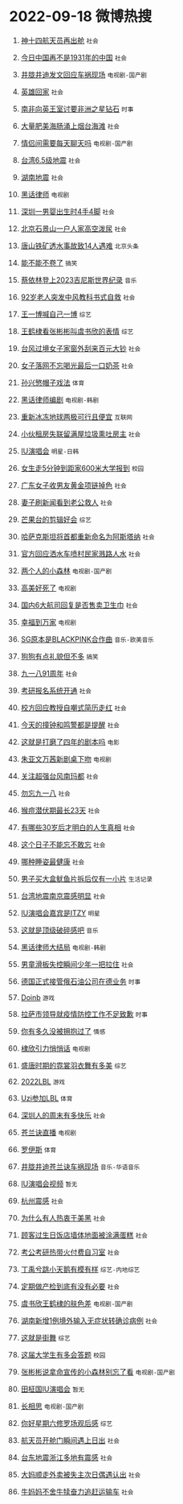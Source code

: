 # 2022-09-18 微博热搜 
1. [神十四航天员再出舱](https://m.weibo.cn/search?containerid=100103type%3D1%26t%3D10%26q%3D%23%E7%A5%9E%E5%8D%81%E5%9B%9B%E8%88%AA%E5%A4%A9%E5%91%98%E5%86%8D%E5%87%BA%E8%88%B1%23&stream_entry_id=51&isnewpage=1&extparam=seat%3D1%26dgr%3D0%26cate%3D10103%26pos%3D0%26c_type%3D51%26filter_type%3Drealtimehot%26display_time%3D1663460087%26pre_seqid%3D1663460087326013316255&luicode=10000011&lfid=106003type%3D25%26t%3D3%26disable_hot%3D1%26filter_type%3Drealtimehot) `社会` 

2. [今日中国再不是1931年的中国](https://m.weibo.cn/search?containerid=100103type%3D1%26t%3D10%26q%3D%23%E4%BB%8A%E6%97%A5%E4%B8%AD%E5%9B%BD%E5%86%8D%E4%B8%8D%E6%98%AF1931%E5%B9%B4%E7%9A%84%E4%B8%AD%E5%9B%BD%23&stream_entry_id=31&isnewpage=1&extparam=seat%3D1%26dgr%3D0%26filter_type%3Drealtimehot%26pos%3D0%26flag%3D16%26lcate%3D5001%26realpos%3D1%26cate%3D0%26q%3D%2523%25E4%25BB%258A%25E6%2597%25A5%25E4%25B8%25AD%25E5%259B%25BD%25E5%2586%258D%25E4%25B8%258D%25E6%2598%25AF1931%25E5%25B9%25B4%25E7%259A%2584%25E4%25B8%25AD%25E5%259B%25BD%2523%26band_rank%3D1%26c_type%3D31%26display_time%3D1663460087%26pre_seqid%3D1663460087326013316255&luicode=10000011&lfid=106003type%3D25%26t%3D3%26disable_hot%3D1%26filter_type%3Drealtimehot) `社会` 

3. [井胧井迪发文回应车祸现场](https://m.weibo.cn/search?containerid=100103type%3D1%26t%3D10%26q%3D%23%E4%BA%95%E8%83%A7%E4%BA%95%E8%BF%AA%E5%8F%91%E6%96%87%E5%9B%9E%E5%BA%94%E8%BD%A6%E7%A5%B8%E7%8E%B0%E5%9C%BA%23&stream_entry_id=31&isnewpage=1&extparam=seat%3D1%26dgr%3D0%26filter_type%3Drealtimehot%26pos%3D1%26flag%3D0%26lcate%3D5001%26realpos%3D2%26cate%3D0%26q%3D%2523%25E4%25BA%2595%25E8%2583%25A7%25E4%25BA%2595%25E8%25BF%25AA%25E5%258F%2591%25E6%2596%2587%25E5%259B%259E%25E5%25BA%2594%25E8%25BD%25A6%25E7%25A5%25B8%25E7%258E%25B0%25E5%259C%25BA%2523%26band_rank%3D2%26c_type%3D31%26display_time%3D1663460087%26pre_seqid%3D1663460087326013316255&luicode=10000011&lfid=106003type%3D25%26t%3D3%26disable_hot%3D1%26filter_type%3Drealtimehot) `电视剧-国产剧` 

4. [英雄回家](https://m.weibo.cn/search?containerid=100103type%3D1%26t%3D10%26q%3D%23%E8%8B%B1%E9%9B%84%E5%9B%9E%E5%AE%B6%23&stream_entry_id=31&isnewpage=1&extparam=seat%3D1%26dgr%3D0%26filter_type%3Drealtimehot%26pos%3D2%26flag%3D16%26lcate%3D5001%26realpos%3D3%26cate%3D0%26q%3D%2523%25E8%258B%25B1%25E9%259B%2584%25E5%259B%259E%25E5%25AE%25B6%2523%26band_rank%3D3%26c_type%3D31%26display_time%3D1663460087%26pre_seqid%3D1663460087326013316255&luicode=10000011&lfid=106003type%3D25%26t%3D3%26disable_hot%3D1%26filter_type%3Drealtimehot) `社会` 

5. [南非向英王室讨要非洲之星钻石](https://m.weibo.cn/search?containerid=100103type%3D1%26t%3D10%26q%3D%23%E5%8D%97%E9%9D%9E%E5%90%91%E8%8B%B1%E7%8E%8B%E5%AE%A4%E8%AE%A8%E8%A6%81%E9%9D%9E%E6%B4%B2%E4%B9%8B%E6%98%9F%E9%92%BB%E7%9F%B3%23&stream_entry_id=31&isnewpage=1&extparam=seat%3D1%26dgr%3D0%26filter_type%3Drealtimehot%26pos%3D3%26flag%3D0%26lcate%3D5001%26realpos%3D4%26cate%3D0%26q%3D%2523%25E5%258D%2597%25E9%259D%259E%25E5%2590%2591%25E8%258B%25B1%25E7%258E%258B%25E5%25AE%25A4%25E8%25AE%25A8%25E8%25A6%2581%25E9%259D%259E%25E6%25B4%25B2%25E4%25B9%258B%25E6%2598%259F%25E9%2592%25BB%25E7%259F%25B3%2523%26band_rank%3D4%26c_type%3D31%26display_time%3D1663460087%26pre_seqid%3D1663460087326013316255&luicode=10000011&lfid=106003type%3D25%26t%3D3%26disable_hot%3D1%26filter_type%3Drealtimehot) `时事` 

6. [大量肥美海肠涌上烟台海滩](https://m.weibo.cn/search?containerid=100103type%3D1%26t%3D10%26q%3D%23%E5%A4%A7%E9%87%8F%E8%82%A5%E7%BE%8E%E6%B5%B7%E8%82%A0%E6%B6%8C%E4%B8%8A%E7%83%9F%E5%8F%B0%E6%B5%B7%E6%BB%A9%23&stream_entry_id=31&isnewpage=1&extparam=seat%3D1%26dgr%3D0%26filter_type%3Drealtimehot%26pos%3D4%26flag%3D0%26lcate%3D5001%26realpos%3D5%26cate%3D0%26q%3D%2523%25E5%25A4%25A7%25E9%2587%258F%25E8%2582%25A5%25E7%25BE%258E%25E6%25B5%25B7%25E8%2582%25A0%25E6%25B6%258C%25E4%25B8%258A%25E7%2583%259F%25E5%258F%25B0%25E6%25B5%25B7%25E6%25BB%25A9%2523%26band_rank%3D5%26c_type%3D31%26display_time%3D1663460087%26pre_seqid%3D1663460087326013316255&luicode=10000011&lfid=106003type%3D25%26t%3D3%26disable_hot%3D1%26filter_type%3Drealtimehot) `社会` 

7. [情侣间需要每天聊天吗](https://m.weibo.cn/search?containerid=100103type%3D1%26t%3D10%26q%3D%23%E6%83%85%E4%BE%A3%E9%97%B4%E9%9C%80%E8%A6%81%E6%AF%8F%E5%A4%A9%E8%81%8A%E5%A4%A9%E5%90%97%23&stream_entry_id=31&isnewpage=1&extparam=seat%3D1%26dgr%3D0%26filter_type%3Drealtimehot%26pos%3D5%26flag%3D0%26lcate%3D5001%26realpos%3D6%26cate%3D0%26q%3D%2523%25E6%2583%2585%25E4%25BE%25A3%25E9%2597%25B4%25E9%259C%2580%25E8%25A6%2581%25E6%25AF%258F%25E5%25A4%25A9%25E8%2581%258A%25E5%25A4%25A9%25E5%2590%2597%2523%26band_rank%3D6%26c_type%3D31%26display_time%3D1663460087%26pre_seqid%3D1663460087326013316255&luicode=10000011&lfid=106003type%3D25%26t%3D3%26disable_hot%3D1%26filter_type%3Drealtimehot) `电视剧-国产剧` 

8. [台湾6.5级地震](https://m.weibo.cn/search?containerid=100103type%3D1%26t%3D10%26q%3D%23%E5%8F%B0%E6%B9%BE6.5%E7%BA%A7%E5%9C%B0%E9%9C%87%23&stream_entry_id=31&isnewpage=1&extparam=seat%3D1%26dgr%3D0%26filter_type%3Drealtimehot%26pos%3D6%26flag%3D16%26lcate%3D5001%26realpos%3D7%26cate%3D0%26q%3D%2523%25E5%258F%25B0%25E6%25B9%25BE6.5%25E7%25BA%25A7%25E5%259C%25B0%25E9%259C%2587%2523%26band_rank%3D7%26c_type%3D31%26display_time%3D1663460087%26pre_seqid%3D1663460087326013316255&luicode=10000011&lfid=106003type%3D25%26t%3D3%26disable_hot%3D1%26filter_type%3Drealtimehot) `社会` 

9. [湖南地震](https://m.weibo.cn/search?containerid=100103type%3D1%26t%3D10%26q%3D%23%E6%B9%96%E5%8D%97%E5%9C%B0%E9%9C%87%23&stream_entry_id=31&isnewpage=1&extparam=seat%3D1%26dgr%3D0%26filter_type%3Drealtimehot%26pos%3D7%26flag%3D1%26lcate%3D5001%26realpos%3D8%26cate%3D0%26q%3D%2523%25E6%25B9%2596%25E5%258D%2597%25E5%259C%25B0%25E9%259C%2587%2523%26band_rank%3D8%26c_type%3D31%26display_time%3D1663460087%26pre_seqid%3D1663460087326013316255&luicode=10000011&lfid=106003type%3D25%26t%3D3%26disable_hot%3D1%26filter_type%3Drealtimehot) `社会` 

10. [黑话律师](https://m.weibo.cn/search?containerid=100103type%3D1%26t%3D10%26q%3D%23%E9%BB%91%E8%AF%9D%E5%BE%8B%E5%B8%88%23&stream_entry_id=31&isnewpage=1&extparam=seat%3D1%26dgr%3D0%26filter_type%3Drealtimehot%26pos%3D8%26flag%3D0%26lcate%3D5001%26realpos%3D9%26cate%3D0%26q%3D%2523%25E9%25BB%2591%25E8%25AF%259D%25E5%25BE%258B%25E5%25B8%2588%2523%26band_rank%3D9%26c_type%3D31%26display_time%3D1663460087%26pre_seqid%3D1663460087326013316255&luicode=10000011&lfid=106003type%3D25%26t%3D3%26disable_hot%3D1%26filter_type%3Drealtimehot) `电视剧` 

11. [深圳一男婴出生时4手4脚](https://m.weibo.cn/search?containerid=100103type%3D1%26t%3D10%26q%3D%23%E6%B7%B1%E5%9C%B3%E4%B8%80%E7%94%B7%E5%A9%B4%E5%87%BA%E7%94%9F%E6%97%B64%E6%89%8B4%E8%84%9A%23&stream_entry_id=31&isnewpage=1&extparam=seat%3D1%26dgr%3D0%26filter_type%3Drealtimehot%26pos%3D9%26flag%3D2%26lcate%3D5001%26realpos%3D10%26cate%3D0%26q%3D%2523%25E6%25B7%25B1%25E5%259C%25B3%25E4%25B8%2580%25E7%2594%25B7%25E5%25A9%25B4%25E5%2587%25BA%25E7%2594%259F%25E6%2597%25B64%25E6%2589%258B4%25E8%2584%259A%2523%26band_rank%3D10%26c_type%3D31%26display_time%3D1663460087%26pre_seqid%3D1663460087326013316255&luicode=10000011&lfid=106003type%3D25%26t%3D3%26disable_hot%3D1%26filter_type%3Drealtimehot) `社会` 

12. [北京石景山一户人家高空泼尿](https://m.weibo.cn/search?containerid=100103type%3D1%26t%3D10%26q%3D%23%E5%8C%97%E4%BA%AC%E7%9F%B3%E6%99%AF%E5%B1%B1%E4%B8%80%E6%88%B7%E4%BA%BA%E5%AE%B6%E9%AB%98%E7%A9%BA%E6%B3%BC%E5%B0%BF%23&stream_entry_id=31&isnewpage=1&extparam=seat%3D1%26dgr%3D0%26filter_type%3Drealtimehot%26pos%3D10%26flag%3D1%26lcate%3D5001%26realpos%3D11%26cate%3D0%26q%3D%2523%25E5%258C%2597%25E4%25BA%25AC%25E7%259F%25B3%25E6%2599%25AF%25E5%25B1%25B1%25E4%25B8%2580%25E6%2588%25B7%25E4%25BA%25BA%25E5%25AE%25B6%25E9%25AB%2598%25E7%25A9%25BA%25E6%25B3%25BC%25E5%25B0%25BF%2523%26band_rank%3D11%26c_type%3D31%26display_time%3D1663460087%26pre_seqid%3D1663460087326013316255&luicode=10000011&lfid=106003type%3D25%26t%3D3%26disable_hot%3D1%26filter_type%3Drealtimehot) `社会` 

13. [唐山铁矿透水事故致14人遇难](https://m.weibo.cn/search?containerid=100103type%3D1%26t%3D10%26q%3D%E5%94%90%E5%B1%B1%E9%93%81%E7%9F%BF%E9%80%8F%E6%B0%B4%E4%BA%8B%E6%95%85%E8%87%B414%E4%BA%BA%E9%81%87%E9%9A%BE&stream_entry_id=31&isnewpage=1&extparam=seat%3D1%26dgr%3D0%26filter_type%3Drealtimehot%26pos%3D11%26flag%3D0%26lcate%3D5001%26realpos%3D12%26cate%3D0%26q%3D%25E5%2594%2590%25E5%25B1%25B1%25E9%2593%2581%25E7%259F%25BF%25E9%2580%258F%25E6%25B0%25B4%25E4%25BA%258B%25E6%2595%2585%25E8%2587%25B414%25E4%25BA%25BA%25E9%2581%2587%25E9%259A%25BE%26band_rank%3D12%26c_type%3D31%26display_time%3D1663460087%26pre_seqid%3D1663460087326013316255&luicode=10000011&lfid=106003type%3D25%26t%3D3%26disable_hot%3D1%26filter_type%3Drealtimehot) `北京头条` 

14. [能不能不卷了](https://m.weibo.cn/search?containerid=100103type%3D1%26t%3D10%26q%3D%23%E8%83%BD%E4%B8%8D%E8%83%BD%E4%B8%8D%E5%8D%B7%E4%BA%86%23&stream_entry_id=31&isnewpage=1&extparam=seat%3D1%26dgr%3D0%26filter_type%3Drealtimehot%26pos%3D12%26flag%3D1%26lcate%3D5001%26realpos%3D13%26cate%3D0%26q%3D%2523%25E8%2583%25BD%25E4%25B8%258D%25E8%2583%25BD%25E4%25B8%258D%25E5%258D%25B7%25E4%25BA%2586%2523%26band_rank%3D13%26c_type%3D31%26display_time%3D1663460087%26pre_seqid%3D1663460087326013316255&luicode=10000011&lfid=106003type%3D25%26t%3D3%26disable_hot%3D1%26filter_type%3Drealtimehot) `搞笑` 

15. [蔡依林登上2023吉尼斯世界纪录](https://m.weibo.cn/search?containerid=100103type%3D1%26t%3D10%26q%3D%23%E8%94%A1%E4%BE%9D%E6%9E%97%E7%99%BB%E4%B8%8A2023%E5%90%89%E5%B0%BC%E6%96%AF%E4%B8%96%E7%95%8C%E7%BA%AA%E5%BD%95%23&stream_entry_id=31&isnewpage=1&extparam=seat%3D1%26dgr%3D0%26filter_type%3Drealtimehot%26pos%3D13%26flag%3D0%26lcate%3D5001%26realpos%3D14%26cate%3D0%26q%3D%2523%25E8%2594%25A1%25E4%25BE%259D%25E6%259E%2597%25E7%2599%25BB%25E4%25B8%258A2023%25E5%2590%2589%25E5%25B0%25BC%25E6%2596%25AF%25E4%25B8%2596%25E7%2595%258C%25E7%25BA%25AA%25E5%25BD%2595%2523%26band_rank%3D14%26c_type%3D31%26display_time%3D1663460087%26pre_seqid%3D1663460087326013316255&luicode=10000011&lfid=106003type%3D25%26t%3D3%26disable_hot%3D1%26filter_type%3Drealtimehot) `音乐` 

16. [92岁老人突发中风教科书式自救](https://m.weibo.cn/search?containerid=100103type%3D1%26t%3D10%26q%3D%2392%E5%B2%81%E8%80%81%E4%BA%BA%E7%AA%81%E5%8F%91%E4%B8%AD%E9%A3%8E%E6%95%99%E7%A7%91%E4%B9%A6%E5%BC%8F%E8%87%AA%E6%95%91%23&stream_entry_id=31&isnewpage=1&extparam=seat%3D1%26dgr%3D0%26filter_type%3Drealtimehot%26pos%3D14%26flag%3D0%26lcate%3D5001%26realpos%3D15%26cate%3D0%26q%3D%252392%25E5%25B2%2581%25E8%2580%2581%25E4%25BA%25BA%25E7%25AA%2581%25E5%258F%2591%25E4%25B8%25AD%25E9%25A3%258E%25E6%2595%2599%25E7%25A7%2591%25E4%25B9%25A6%25E5%25BC%258F%25E8%2587%25AA%25E6%2595%2591%2523%26band_rank%3D15%26c_type%3D31%26display_time%3D1663460087%26pre_seqid%3D1663460087326013316255&luicode=10000011&lfid=106003type%3D25%26t%3D3%26disable_hot%3D1%26filter_type%3Drealtimehot) `社会` 

17. [王一博喊自己一博](https://m.weibo.cn/search?containerid=100103type%3D1%26t%3D10%26q%3D%23%E7%8E%8B%E4%B8%80%E5%8D%9A%E5%96%8A%E8%87%AA%E5%B7%B1%E4%B8%80%E5%8D%9A%23&stream_entry_id=31&isnewpage=1&extparam=seat%3D1%26dgr%3D0%26filter_type%3Drealtimehot%26pos%3D15%26flag%3D0%26lcate%3D5001%26realpos%3D16%26cate%3D0%26q%3D%2523%25E7%258E%258B%25E4%25B8%2580%25E5%258D%259A%25E5%2596%258A%25E8%2587%25AA%25E5%25B7%25B1%25E4%25B8%2580%25E5%258D%259A%2523%26band_rank%3D16%26c_type%3D31%26display_time%3D1663460087%26pre_seqid%3D1663460087326013316255&luicode=10000011&lfid=106003type%3D25%26t%3D3%26disable_hot%3D1%26filter_type%3Drealtimehot) `综艺` 

18. [王鹤棣看张彬彬叫虞书欣的表情](https://m.weibo.cn/search?containerid=100103type%3D1%26t%3D10%26q%3D%23%E7%8E%8B%E9%B9%A4%E6%A3%A3%E7%9C%8B%E5%BC%A0%E5%BD%AC%E5%BD%AC%E5%8F%AB%E8%99%9E%E4%B9%A6%E6%AC%A3%E7%9A%84%E8%A1%A8%E6%83%85%23&stream_entry_id=31&isnewpage=1&extparam=seat%3D1%26dgr%3D0%26filter_type%3Drealtimehot%26pos%3D16%26flag%3D0%26lcate%3D5001%26realpos%3D17%26cate%3D0%26q%3D%2523%25E7%258E%258B%25E9%25B9%25A4%25E6%25A3%25A3%25E7%259C%258B%25E5%25BC%25A0%25E5%25BD%25AC%25E5%25BD%25AC%25E5%258F%25AB%25E8%2599%259E%25E4%25B9%25A6%25E6%25AC%25A3%25E7%259A%2584%25E8%25A1%25A8%25E6%2583%2585%2523%26band_rank%3D17%26c_type%3D31%26display_time%3D1663460087%26pre_seqid%3D1663460087326013316255&luicode=10000011&lfid=106003type%3D25%26t%3D3%26disable_hot%3D1%26filter_type%3Drealtimehot) `综艺` 

19. [台风过境女子家窗外刮来百元大钞](https://m.weibo.cn/search?containerid=100103type%3D1%26t%3D10%26q%3D%23%E5%8F%B0%E9%A3%8E%E8%BF%87%E5%A2%83%E5%A5%B3%E5%AD%90%E5%AE%B6%E7%AA%97%E5%A4%96%E5%88%AE%E6%9D%A5%E7%99%BE%E5%85%83%E5%A4%A7%E9%92%9E%23&stream_entry_id=31&isnewpage=1&extparam=seat%3D1%26dgr%3D0%26filter_type%3Drealtimehot%26pos%3D17%26flag%3D0%26lcate%3D5001%26realpos%3D18%26cate%3D0%26q%3D%2523%25E5%258F%25B0%25E9%25A3%258E%25E8%25BF%2587%25E5%25A2%2583%25E5%25A5%25B3%25E5%25AD%2590%25E5%25AE%25B6%25E7%25AA%2597%25E5%25A4%2596%25E5%2588%25AE%25E6%259D%25A5%25E7%2599%25BE%25E5%2585%2583%25E5%25A4%25A7%25E9%2592%259E%2523%26band_rank%3D18%26c_type%3D31%26display_time%3D1663460087%26pre_seqid%3D1663460087326013316255&luicode=10000011&lfid=106003type%3D25%26t%3D3%26disable_hot%3D1%26filter_type%3Drealtimehot) `社会` 

20. [女子落网不忘喝光最后一口奶茶](https://m.weibo.cn/search?containerid=100103type%3D1%26t%3D10%26q%3D%23%E5%A5%B3%E5%AD%90%E8%90%BD%E7%BD%91%E4%B8%8D%E5%BF%98%E5%96%9D%E5%85%89%E6%9C%80%E5%90%8E%E4%B8%80%E5%8F%A3%E5%A5%B6%E8%8C%B6%23&stream_entry_id=31&isnewpage=1&extparam=seat%3D1%26dgr%3D0%26filter_type%3Drealtimehot%26pos%3D18%26flag%3D0%26lcate%3D5001%26realpos%3D19%26cate%3D0%26q%3D%2523%25E5%25A5%25B3%25E5%25AD%2590%25E8%2590%25BD%25E7%25BD%2591%25E4%25B8%258D%25E5%25BF%2598%25E5%2596%259D%25E5%2585%2589%25E6%259C%2580%25E5%2590%258E%25E4%25B8%2580%25E5%258F%25A3%25E5%25A5%25B6%25E8%258C%25B6%2523%26band_rank%3D19%26c_type%3D31%26display_time%3D1663460087%26pre_seqid%3D1663460087326013316255&luicode=10000011&lfid=106003type%3D25%26t%3D3%26disable_hot%3D1%26filter_type%3Drealtimehot) `社会` 

21. [孙兴慜帽子戏法](https://m.weibo.cn/search?containerid=100103type%3D1%26t%3D10%26q%3D%23%E5%AD%99%E5%85%B4%E6%85%9C%E5%B8%BD%E5%AD%90%E6%88%8F%E6%B3%95%23&stream_entry_id=31&isnewpage=1&extparam=seat%3D1%26dgr%3D0%26filter_type%3Drealtimehot%26pos%3D19%26flag%3D1%26lcate%3D5001%26realpos%3D20%26cate%3D0%26q%3D%2523%25E5%25AD%2599%25E5%2585%25B4%25E6%2585%259C%25E5%25B8%25BD%25E5%25AD%2590%25E6%2588%258F%25E6%25B3%2595%2523%26band_rank%3D20%26c_type%3D31%26display_time%3D1663460087%26pre_seqid%3D1663460087326013316255&luicode=10000011&lfid=106003type%3D25%26t%3D3%26disable_hot%3D1%26filter_type%3Drealtimehot) `体育` 

22. [黑话律师编剧](https://m.weibo.cn/search?containerid=100103type%3D1%26t%3D10%26q%3D%23%E9%BB%91%E8%AF%9D%E5%BE%8B%E5%B8%88%E7%BC%96%E5%89%A7%23&stream_entry_id=31&isnewpage=1&extparam=seat%3D1%26dgr%3D0%26filter_type%3Drealtimehot%26pos%3D20%26flag%3D1%26lcate%3D5001%26realpos%3D21%26cate%3D0%26q%3D%2523%25E9%25BB%2591%25E8%25AF%259D%25E5%25BE%258B%25E5%25B8%2588%25E7%25BC%2596%25E5%2589%25A7%2523%26band_rank%3D21%26c_type%3D31%26display_time%3D1663460087%26pre_seqid%3D1663460087326013316255&luicode=10000011&lfid=106003type%3D25%26t%3D3%26disable_hot%3D1%26filter_type%3Drealtimehot) `电视剧-韩剧` 

23. [重新冰冻地球两极可行且便宜](https://m.weibo.cn/search?containerid=100103type%3D1%26t%3D10%26q%3D%23%E9%87%8D%E6%96%B0%E5%86%B0%E5%86%BB%E5%9C%B0%E7%90%83%E4%B8%A4%E6%9E%81%E5%8F%AF%E8%A1%8C%E4%B8%94%E4%BE%BF%E5%AE%9C%23&stream_entry_id=31&isnewpage=1&extparam=seat%3D1%26dgr%3D0%26filter_type%3Drealtimehot%26pos%3D21%26flag%3D0%26lcate%3D5001%26realpos%3D22%26cate%3D0%26q%3D%2523%25E9%2587%258D%25E6%2596%25B0%25E5%2586%25B0%25E5%2586%25BB%25E5%259C%25B0%25E7%2590%2583%25E4%25B8%25A4%25E6%259E%2581%25E5%258F%25AF%25E8%25A1%258C%25E4%25B8%2594%25E4%25BE%25BF%25E5%25AE%259C%2523%26band_rank%3D22%26c_type%3D31%26display_time%3D1663460087%26pre_seqid%3D1663460087326013316255&luicode=10000011&lfid=106003type%3D25%26t%3D3%26disable_hot%3D1%26filter_type%3Drealtimehot) `互联网` 

24. [小伙租房失联留满屋垃圾熏吐房主](https://m.weibo.cn/search?containerid=100103type%3D1%26t%3D10%26q%3D%23%E5%B0%8F%E4%BC%99%E7%A7%9F%E6%88%BF%E5%A4%B1%E8%81%94%E7%95%99%E6%BB%A1%E5%B1%8B%E5%9E%83%E5%9C%BE%E7%86%8F%E5%90%90%E6%88%BF%E4%B8%BB%23&stream_entry_id=31&isnewpage=1&extparam=seat%3D1%26dgr%3D0%26filter_type%3Drealtimehot%26pos%3D22%26flag%3D0%26lcate%3D5001%26realpos%3D23%26cate%3D0%26q%3D%2523%25E5%25B0%258F%25E4%25BC%2599%25E7%25A7%259F%25E6%2588%25BF%25E5%25A4%25B1%25E8%2581%2594%25E7%2595%2599%25E6%25BB%25A1%25E5%25B1%258B%25E5%259E%2583%25E5%259C%25BE%25E7%2586%258F%25E5%2590%2590%25E6%2588%25BF%25E4%25B8%25BB%2523%26band_rank%3D23%26c_type%3D31%26display_time%3D1663460087%26pre_seqid%3D1663460087326013316255&luicode=10000011&lfid=106003type%3D25%26t%3D3%26disable_hot%3D1%26filter_type%3Drealtimehot) `社会` 

25. [IU演唱会](https://m.weibo.cn/search?containerid=100103type%3D1%26t%3D10%26q%3D%23IU%E6%BC%94%E5%94%B1%E4%BC%9A%23&stream_entry_id=31&isnewpage=1&extparam=seat%3D1%26dgr%3D0%26filter_type%3Drealtimehot%26pos%3D23%26flag%3D1%26lcate%3D5001%26realpos%3D24%26cate%3D0%26q%3D%2523IU%25E6%25BC%2594%25E5%2594%25B1%25E4%25BC%259A%2523%26band_rank%3D24%26c_type%3D31%26display_time%3D1663460087%26pre_seqid%3D1663460087326013316255&luicode=10000011&lfid=106003type%3D25%26t%3D3%26disable_hot%3D1%26filter_type%3Drealtimehot) `明星-日韩` 

26. [女生走5分钟到距家600米大学报到](https://m.weibo.cn/search?containerid=100103type%3D1%26t%3D10%26q%3D%23%E5%A5%B3%E7%94%9F%E8%B5%B05%E5%88%86%E9%92%9F%E5%88%B0%E8%B7%9D%E5%AE%B6600%E7%B1%B3%E5%A4%A7%E5%AD%A6%E6%8A%A5%E5%88%B0%23&stream_entry_id=31&isnewpage=1&extparam=seat%3D1%26dgr%3D0%26filter_type%3Drealtimehot%26pos%3D24%26flag%3D0%26lcate%3D5001%26realpos%3D25%26cate%3D0%26q%3D%2523%25E5%25A5%25B3%25E7%2594%259F%25E8%25B5%25B05%25E5%2588%2586%25E9%2592%259F%25E5%2588%25B0%25E8%25B7%259D%25E5%25AE%25B6600%25E7%25B1%25B3%25E5%25A4%25A7%25E5%25AD%25A6%25E6%258A%25A5%25E5%2588%25B0%2523%26band_rank%3D25%26c_type%3D31%26display_time%3D1663460087%26pre_seqid%3D1663460087326013316255&luicode=10000011&lfid=106003type%3D25%26t%3D3%26disable_hot%3D1%26filter_type%3Drealtimehot) `校园` 

27. [广东女子收男友黄金项链掉色](https://m.weibo.cn/search?containerid=100103type%3D1%26t%3D10%26q%3D%23%E5%B9%BF%E4%B8%9C%E5%A5%B3%E5%AD%90%E6%94%B6%E7%94%B7%E5%8F%8B%E9%BB%84%E9%87%91%E9%A1%B9%E9%93%BE%E6%8E%89%E8%89%B2%23&stream_entry_id=31&isnewpage=1&extparam=seat%3D1%26dgr%3D0%26filter_type%3Drealtimehot%26pos%3D25%26flag%3D0%26lcate%3D5001%26realpos%3D26%26cate%3D0%26q%3D%2523%25E5%25B9%25BF%25E4%25B8%259C%25E5%25A5%25B3%25E5%25AD%2590%25E6%2594%25B6%25E7%2594%25B7%25E5%258F%258B%25E9%25BB%2584%25E9%2587%2591%25E9%25A1%25B9%25E9%2593%25BE%25E6%258E%2589%25E8%2589%25B2%2523%26band_rank%3D26%26c_type%3D31%26display_time%3D1663460087%26pre_seqid%3D1663460087326013316255&luicode=10000011&lfid=106003type%3D25%26t%3D3%26disable_hot%3D1%26filter_type%3Drealtimehot) `社会` 

28. [妻子刷新闻看到老公救人](https://m.weibo.cn/search?containerid=100103type%3D1%26t%3D10%26q%3D%23%E5%A6%BB%E5%AD%90%E5%88%B7%E6%96%B0%E9%97%BB%E7%9C%8B%E5%88%B0%E8%80%81%E5%85%AC%E6%95%91%E4%BA%BA%23&stream_entry_id=31&isnewpage=1&extparam=seat%3D1%26dgr%3D0%26filter_type%3Drealtimehot%26pos%3D26%26flag%3D0%26lcate%3D5001%26realpos%3D27%26cate%3D0%26q%3D%2523%25E5%25A6%25BB%25E5%25AD%2590%25E5%2588%25B7%25E6%2596%25B0%25E9%2597%25BB%25E7%259C%258B%25E5%2588%25B0%25E8%2580%2581%25E5%2585%25AC%25E6%2595%2591%25E4%25BA%25BA%2523%26band_rank%3D27%26c_type%3D31%26display_time%3D1663460087%26pre_seqid%3D1663460087326013316255&luicode=10000011&lfid=106003type%3D25%26t%3D3%26disable_hot%3D1%26filter_type%3Drealtimehot) `社会` 

29. [芒果台的剪辑好会](https://m.weibo.cn/search?containerid=100103type%3D1%26t%3D10%26q%3D%23%E8%8A%92%E6%9E%9C%E5%8F%B0%E7%9A%84%E5%89%AA%E8%BE%91%E5%A5%BD%E4%BC%9A%23&stream_entry_id=31&isnewpage=1&extparam=seat%3D1%26dgr%3D0%26filter_type%3Drealtimehot%26pos%3D27%26flag%3D0%26lcate%3D5001%26realpos%3D28%26cate%3D0%26q%3D%2523%25E8%258A%2592%25E6%259E%259C%25E5%258F%25B0%25E7%259A%2584%25E5%2589%25AA%25E8%25BE%2591%25E5%25A5%25BD%25E4%25BC%259A%2523%26band_rank%3D28%26c_type%3D31%26display_time%3D1663460087%26pre_seqid%3D1663460087326013316255&luicode=10000011&lfid=106003type%3D25%26t%3D3%26disable_hot%3D1%26filter_type%3Drealtimehot) `综艺` 

30. [哈萨克斯坦将首都重新命名为阿斯塔纳](https://m.weibo.cn/search?containerid=100103type%3D1%26t%3D10%26q%3D%23%E5%93%88%E8%90%A8%E5%85%8B%E6%96%AF%E5%9D%A6%E5%B0%86%E9%A6%96%E9%83%BD%E9%87%8D%E6%96%B0%E5%91%BD%E5%90%8D%E4%B8%BA%E9%98%BF%E6%96%AF%E5%A1%94%E7%BA%B3%23&stream_entry_id=31&isnewpage=1&extparam=seat%3D1%26dgr%3D0%26filter_type%3Drealtimehot%26pos%3D28%26flag%3D0%26lcate%3D5001%26realpos%3D29%26cate%3D0%26q%3D%2523%25E5%2593%2588%25E8%2590%25A8%25E5%2585%258B%25E6%2596%25AF%25E5%259D%25A6%25E5%25B0%2586%25E9%25A6%2596%25E9%2583%25BD%25E9%2587%258D%25E6%2596%25B0%25E5%2591%25BD%25E5%2590%258D%25E4%25B8%25BA%25E9%2598%25BF%25E6%2596%25AF%25E5%25A1%2594%25E7%25BA%25B3%2523%26band_rank%3D29%26c_type%3D31%26display_time%3D1663460087%26pre_seqid%3D1663460087326013316255&luicode=10000011&lfid=106003type%3D25%26t%3D3%26disable_hot%3D1%26filter_type%3Drealtimehot) `社会` 

31. [官方回应洒水车喷村民家溅路人水](https://m.weibo.cn/search?containerid=100103type%3D1%26t%3D10%26q%3D%23%E5%AE%98%E6%96%B9%E5%9B%9E%E5%BA%94%E6%B4%92%E6%B0%B4%E8%BD%A6%E5%96%B7%E6%9D%91%E6%B0%91%E5%AE%B6%E6%BA%85%E8%B7%AF%E4%BA%BA%E6%B0%B4%23&stream_entry_id=31&isnewpage=1&extparam=seat%3D1%26dgr%3D0%26filter_type%3Drealtimehot%26pos%3D29%26flag%3D0%26lcate%3D5001%26realpos%3D30%26cate%3D0%26q%3D%2523%25E5%25AE%2598%25E6%2596%25B9%25E5%259B%259E%25E5%25BA%2594%25E6%25B4%2592%25E6%25B0%25B4%25E8%25BD%25A6%25E5%2596%25B7%25E6%259D%2591%25E6%25B0%2591%25E5%25AE%25B6%25E6%25BA%2585%25E8%25B7%25AF%25E4%25BA%25BA%25E6%25B0%25B4%2523%26band_rank%3D30%26c_type%3D31%26display_time%3D1663460087%26pre_seqid%3D1663460087326013316255&luicode=10000011&lfid=106003type%3D25%26t%3D3%26disable_hot%3D1%26filter_type%3Drealtimehot) `社会` 

32. [两个人的小森林](https://m.weibo.cn/search?containerid=100103type%3D1%26t%3D10%26q%3D%23%E4%B8%A4%E4%B8%AA%E4%BA%BA%E7%9A%84%E5%B0%8F%E6%A3%AE%E6%9E%97%23&stream_entry_id=31&isnewpage=1&extparam=seat%3D1%26dgr%3D0%26filter_type%3Drealtimehot%26pos%3D30%26flag%3D1%26lcate%3D5001%26realpos%3D31%26cate%3D0%26q%3D%2523%25E4%25B8%25A4%25E4%25B8%25AA%25E4%25BA%25BA%25E7%259A%2584%25E5%25B0%258F%25E6%25A3%25AE%25E6%259E%2597%2523%26band_rank%3D31%26c_type%3D31%26display_time%3D1663460087%26pre_seqid%3D1663460087326013316255&luicode=10000011&lfid=106003type%3D25%26t%3D3%26disable_hot%3D1%26filter_type%3Drealtimehot) `电视剧-国产剧` 

33. [高美好死了](https://m.weibo.cn/search?containerid=100103type%3D1%26t%3D10%26q%3D%23%E9%AB%98%E7%BE%8E%E5%A5%BD%E6%AD%BB%E4%BA%86%23&stream_entry_id=31&isnewpage=1&extparam=seat%3D1%26dgr%3D0%26filter_type%3Drealtimehot%26pos%3D31%26flag%3D0%26lcate%3D5001%26realpos%3D32%26cate%3D0%26q%3D%2523%25E9%25AB%2598%25E7%25BE%258E%25E5%25A5%25BD%25E6%25AD%25BB%25E4%25BA%2586%2523%26band_rank%3D32%26c_type%3D31%26display_time%3D1663460087%26pre_seqid%3D1663460087326013316255&luicode=10000011&lfid=106003type%3D25%26t%3D3%26disable_hot%3D1%26filter_type%3Drealtimehot) `电视剧` 

34. [国内6大航司回复是否售卖卫生巾](https://m.weibo.cn/search?containerid=100103type%3D1%26t%3D10%26q%3D%23%E5%9B%BD%E5%86%856%E5%A4%A7%E8%88%AA%E5%8F%B8%E5%9B%9E%E5%A4%8D%E6%98%AF%E5%90%A6%E5%94%AE%E5%8D%96%E5%8D%AB%E7%94%9F%E5%B7%BE%23&stream_entry_id=31&isnewpage=1&extparam=seat%3D1%26dgr%3D0%26filter_type%3Drealtimehot%26pos%3D32%26flag%3D0%26lcate%3D5001%26realpos%3D33%26cate%3D0%26q%3D%2523%25E5%259B%25BD%25E5%2586%25856%25E5%25A4%25A7%25E8%2588%25AA%25E5%258F%25B8%25E5%259B%259E%25E5%25A4%258D%25E6%2598%25AF%25E5%2590%25A6%25E5%2594%25AE%25E5%258D%2596%25E5%258D%25AB%25E7%2594%259F%25E5%25B7%25BE%2523%26band_rank%3D33%26c_type%3D31%26display_time%3D1663460087%26pre_seqid%3D1663460087326013316255&luicode=10000011&lfid=106003type%3D25%26t%3D3%26disable_hot%3D1%26filter_type%3Drealtimehot) `社会` 

35. [幸福到万家](https://m.weibo.cn/search?containerid=100103type%3D1%26t%3D10%26q%3D%E5%B9%B8%E7%A6%8F%E5%88%B0%E4%B8%87%E5%AE%B6&stream_entry_id=31&isnewpage=1&extparam=seat%3D1%26dgr%3D0%26filter_type%3Drealtimehot%26pos%3D33%26flag%3D0%26lcate%3D5001%26realpos%3D34%26cate%3D0%26q%3D%25E5%25B9%25B8%25E7%25A6%258F%25E5%2588%25B0%25E4%25B8%2587%25E5%25AE%25B6%26band_rank%3D34%26c_type%3D31%26display_time%3D1663460087%26pre_seqid%3D1663460087326013316255&luicode=10000011&lfid=106003type%3D25%26t%3D3%26disable_hot%3D1%26filter_type%3Drealtimehot) `电视剧` 

36. [SG原本是BLACKPINK合作曲](https://m.weibo.cn/search?containerid=100103type%3D1%26t%3D10%26q%3D%23SG%E5%8E%9F%E6%9C%AC%E6%98%AFBLACKPINK%E5%90%88%E4%BD%9C%E6%9B%B2%23&stream_entry_id=31&isnewpage=1&extparam=seat%3D1%26dgr%3D0%26filter_type%3Drealtimehot%26pos%3D34%26flag%3D0%26lcate%3D5001%26realpos%3D35%26cate%3D0%26q%3D%2523SG%25E5%258E%259F%25E6%259C%25AC%25E6%2598%25AFBLACKPINK%25E5%2590%2588%25E4%25BD%259C%25E6%259B%25B2%2523%26band_rank%3D35%26c_type%3D31%26display_time%3D1663460087%26pre_seqid%3D1663460087326013316255&luicode=10000011&lfid=106003type%3D25%26t%3D3%26disable_hot%3D1%26filter_type%3Drealtimehot) `音乐-欧美音乐` 

37. [狗狗有点礼貌但不多](https://m.weibo.cn/search?containerid=100103type%3D1%26t%3D10%26q%3D%23%E7%8B%97%E7%8B%97%E6%9C%89%E7%82%B9%E7%A4%BC%E8%B2%8C%E4%BD%86%E4%B8%8D%E5%A4%9A%23&stream_entry_id=31&isnewpage=1&extparam=seat%3D1%26dgr%3D0%26filter_type%3Drealtimehot%26pos%3D35%26flag%3D0%26lcate%3D5001%26realpos%3D36%26cate%3D0%26q%3D%2523%25E7%258B%2597%25E7%258B%2597%25E6%259C%2589%25E7%2582%25B9%25E7%25A4%25BC%25E8%25B2%258C%25E4%25BD%2586%25E4%25B8%258D%25E5%25A4%259A%2523%26band_rank%3D36%26c_type%3D31%26display_time%3D1663460087%26pre_seqid%3D1663460087326013316255&luicode=10000011&lfid=106003type%3D25%26t%3D3%26disable_hot%3D1%26filter_type%3Drealtimehot) `搞笑` 

38. [九一八91周年](https://m.weibo.cn/search?containerid=100103type%3D1%26t%3D10%26q%3D%23%E4%B9%9D%E4%B8%80%E5%85%AB91%E5%91%A8%E5%B9%B4%23&stream_entry_id=31&isnewpage=1&extparam=seat%3D1%26dgr%3D0%26filter_type%3Drealtimehot%26pos%3D36%26flag%3D1%26lcate%3D5001%26realpos%3D37%26cate%3D0%26q%3D%2523%25E4%25B9%259D%25E4%25B8%2580%25E5%2585%25AB91%25E5%2591%25A8%25E5%25B9%25B4%2523%26band_rank%3D37%26c_type%3D31%26display_time%3D1663460087%26pre_seqid%3D1663460087326013316255&luicode=10000011&lfid=106003type%3D25%26t%3D3%26disable_hot%3D1%26filter_type%3Drealtimehot) `社会` 

39. [考研报名系统开通](https://m.weibo.cn/search?containerid=100103type%3D1%26t%3D10%26q%3D%23%E8%80%83%E7%A0%94%E6%8A%A5%E5%90%8D%E7%B3%BB%E7%BB%9F%E5%BC%80%E9%80%9A%23&stream_entry_id=31&isnewpage=1&extparam=seat%3D1%26dgr%3D0%26filter_type%3Drealtimehot%26pos%3D37%26flag%3D1%26lcate%3D5001%26realpos%3D38%26cate%3D0%26q%3D%2523%25E8%2580%2583%25E7%25A0%2594%25E6%258A%25A5%25E5%2590%258D%25E7%25B3%25BB%25E7%25BB%259F%25E5%25BC%2580%25E9%2580%259A%2523%26band_rank%3D38%26c_type%3D31%26display_time%3D1663460087%26pre_seqid%3D1663460087326013316255&luicode=10000011&lfid=106003type%3D25%26t%3D3%26disable_hot%3D1%26filter_type%3Drealtimehot) `社会` 

40. [校方回应教授自嘲式简历走红](https://m.weibo.cn/search?containerid=100103type%3D1%26t%3D10%26q%3D%23%E6%A0%A1%E6%96%B9%E5%9B%9E%E5%BA%94%E6%95%99%E6%8E%88%E8%87%AA%E5%98%B2%E5%BC%8F%E7%AE%80%E5%8E%86%E8%B5%B0%E7%BA%A2%23&stream_entry_id=31&isnewpage=1&extparam=seat%3D1%26dgr%3D0%26filter_type%3Drealtimehot%26pos%3D38%26flag%3D0%26lcate%3D5001%26realpos%3D39%26cate%3D0%26q%3D%2523%25E6%25A0%25A1%25E6%2596%25B9%25E5%259B%259E%25E5%25BA%2594%25E6%2595%2599%25E6%258E%2588%25E8%2587%25AA%25E5%2598%25B2%25E5%25BC%258F%25E7%25AE%2580%25E5%258E%2586%25E8%25B5%25B0%25E7%25BA%25A2%2523%26band_rank%3D39%26c_type%3D31%26display_time%3D1663460087%26pre_seqid%3D1663460087326013316255&luicode=10000011&lfid=106003type%3D25%26t%3D3%26disable_hot%3D1%26filter_type%3Drealtimehot) `社会` 

41. [今天的撞钟和鸣警都是提醒](https://m.weibo.cn/search?containerid=100103type%3D1%26t%3D10%26q%3D%23%E4%BB%8A%E5%A4%A9%E7%9A%84%E6%92%9E%E9%92%9F%E5%92%8C%E9%B8%A3%E8%AD%A6%E9%83%BD%E6%98%AF%E6%8F%90%E9%86%92%23&stream_entry_id=31&isnewpage=1&extparam=seat%3D1%26dgr%3D0%26filter_type%3Drealtimehot%26pos%3D39%26flag%3D1%26lcate%3D5001%26realpos%3D40%26cate%3D0%26q%3D%2523%25E4%25BB%258A%25E5%25A4%25A9%25E7%259A%2584%25E6%2592%259E%25E9%2592%259F%25E5%2592%258C%25E9%25B8%25A3%25E8%25AD%25A6%25E9%2583%25BD%25E6%2598%25AF%25E6%258F%2590%25E9%2586%2592%2523%26band_rank%3D40%26c_type%3D31%26display_time%3D1663460087%26pre_seqid%3D1663460087326013316255&luicode=10000011&lfid=106003type%3D25%26t%3D3%26disable_hot%3D1%26filter_type%3Drealtimehot) `社会` 

42. [这就是打磨了四年的剧本吗](https://m.weibo.cn/search?containerid=100103type%3D1%26t%3D10%26q%3D%23%E8%BF%99%E5%B0%B1%E6%98%AF%E6%89%93%E7%A3%A8%E4%BA%86%E5%9B%9B%E5%B9%B4%E7%9A%84%E5%89%A7%E6%9C%AC%E5%90%97%23&stream_entry_id=31&isnewpage=1&extparam=seat%3D1%26dgr%3D0%26filter_type%3Drealtimehot%26pos%3D40%26flag%3D0%26lcate%3D5001%26realpos%3D41%26cate%3D0%26q%3D%2523%25E8%25BF%2599%25E5%25B0%25B1%25E6%2598%25AF%25E6%2589%2593%25E7%25A3%25A8%25E4%25BA%2586%25E5%259B%259B%25E5%25B9%25B4%25E7%259A%2584%25E5%2589%25A7%25E6%259C%25AC%25E5%2590%2597%2523%26band_rank%3D41%26c_type%3D31%26display_time%3D1663460087%26pre_seqid%3D1663460087326013316255&luicode=10000011&lfid=106003type%3D25%26t%3D3%26disable_hot%3D1%26filter_type%3Drealtimehot) `电影` 

43. [朱亚文万茜新剧桌下吻](https://m.weibo.cn/search?containerid=100103type%3D1%26t%3D10%26q%3D%23%E6%9C%B1%E4%BA%9A%E6%96%87%E4%B8%87%E8%8C%9C%E6%96%B0%E5%89%A7%E6%A1%8C%E4%B8%8B%E5%90%BB%23&stream_entry_id=31&isnewpage=1&extparam=seat%3D1%26dgr%3D0%26filter_type%3Drealtimehot%26pos%3D41%26flag%3D0%26lcate%3D5001%26realpos%3D42%26cate%3D0%26q%3D%2523%25E6%259C%25B1%25E4%25BA%259A%25E6%2596%2587%25E4%25B8%2587%25E8%258C%259C%25E6%2596%25B0%25E5%2589%25A7%25E6%25A1%258C%25E4%25B8%258B%25E5%2590%25BB%2523%26band_rank%3D42%26c_type%3D31%26display_time%3D1663460087%26pre_seqid%3D1663460087326013316255&luicode=10000011&lfid=106003type%3D25%26t%3D3%26disable_hot%3D1%26filter_type%3Drealtimehot) `电视剧` 

44. [关注超强台风南玛都](https://m.weibo.cn/search?containerid=100103type%3D1%26t%3D10%26q%3D%23%E5%85%B3%E6%B3%A8%E8%B6%85%E5%BC%BA%E5%8F%B0%E9%A3%8E%E5%8D%97%E7%8E%9B%E9%83%BD%23&stream_entry_id=31&isnewpage=1&extparam=seat%3D1%26dgr%3D0%26filter_type%3Drealtimehot%26pos%3D42%26flag%3D0%26lcate%3D5001%26realpos%3D43%26cate%3D0%26q%3D%2523%25E5%2585%25B3%25E6%25B3%25A8%25E8%25B6%2585%25E5%25BC%25BA%25E5%258F%25B0%25E9%25A3%258E%25E5%258D%2597%25E7%258E%259B%25E9%2583%25BD%2523%26band_rank%3D43%26c_type%3D31%26display_time%3D1663460087%26pre_seqid%3D1663460087326013316255&luicode=10000011&lfid=106003type%3D25%26t%3D3%26disable_hot%3D1%26filter_type%3Drealtimehot) `社会` 

45. [勿忘九一八](https://m.weibo.cn/search?containerid=100103type%3D1%26t%3D10%26q%3D%23%E5%8B%BF%E5%BF%98%E4%B9%9D%E4%B8%80%E5%85%AB%23&stream_entry_id=31&isnewpage=1&extparam=seat%3D1%26dgr%3D0%26filter_type%3Drealtimehot%26pos%3D43%26flag%3D1%26lcate%3D5001%26realpos%3D44%26cate%3D0%26q%3D%2523%25E5%258B%25BF%25E5%25BF%2598%25E4%25B9%259D%25E4%25B8%2580%25E5%2585%25AB%2523%26band_rank%3D44%26c_type%3D31%26display_time%3D1663460087%26pre_seqid%3D1663460087326013316255&luicode=10000011&lfid=106003type%3D25%26t%3D3%26disable_hot%3D1%26filter_type%3Drealtimehot) `社会` 

46. [猴痘潜伏期最长23天](https://m.weibo.cn/search?containerid=100103type%3D1%26t%3D10%26q%3D%23%E7%8C%B4%E7%97%98%E6%BD%9C%E4%BC%8F%E6%9C%9F%E6%9C%80%E9%95%BF23%E5%A4%A9%23&stream_entry_id=31&isnewpage=1&extparam=seat%3D1%26dgr%3D0%26filter_type%3Drealtimehot%26pos%3D44%26flag%3D0%26lcate%3D5001%26realpos%3D45%26cate%3D0%26q%3D%2523%25E7%258C%25B4%25E7%2597%2598%25E6%25BD%259C%25E4%25BC%258F%25E6%259C%259F%25E6%259C%2580%25E9%2595%25BF23%25E5%25A4%25A9%2523%26band_rank%3D45%26c_type%3D31%26display_time%3D1663460087%26pre_seqid%3D1663460087326013316255&luicode=10000011&lfid=106003type%3D25%26t%3D3%26disable_hot%3D1%26filter_type%3Drealtimehot) `社会` 

47. [有哪些30岁后才明白的人生真相](https://m.weibo.cn/search?containerid=100103type%3D1%26t%3D10%26q%3D%23%E6%9C%89%E5%93%AA%E4%BA%9B30%E5%B2%81%E5%90%8E%E6%89%8D%E6%98%8E%E7%99%BD%E7%9A%84%E4%BA%BA%E7%94%9F%E7%9C%9F%E7%9B%B8%23&stream_entry_id=31&isnewpage=1&extparam=seat%3D1%26dgr%3D0%26filter_type%3Drealtimehot%26pos%3D45%26flag%3D0%26lcate%3D5001%26realpos%3D46%26cate%3D0%26q%3D%2523%25E6%259C%2589%25E5%2593%25AA%25E4%25BA%259B30%25E5%25B2%2581%25E5%2590%258E%25E6%2589%258D%25E6%2598%258E%25E7%2599%25BD%25E7%259A%2584%25E4%25BA%25BA%25E7%2594%259F%25E7%259C%259F%25E7%259B%25B8%2523%26band_rank%3D46%26c_type%3D31%26display_time%3D1663460087%26pre_seqid%3D1663460087326013316255&luicode=10000011&lfid=106003type%3D25%26t%3D3%26disable_hot%3D1%26filter_type%3Drealtimehot) `社会` 

48. [这个日子不能忘不敢忘](https://m.weibo.cn/search?containerid=100103type%3D1%26t%3D10%26q%3D%23%E8%BF%99%E4%B8%AA%E6%97%A5%E5%AD%90%E4%B8%8D%E8%83%BD%E5%BF%98%E4%B8%8D%E6%95%A2%E5%BF%98%23&stream_entry_id=31&isnewpage=1&extparam=seat%3D1%26dgr%3D0%26filter_type%3Drealtimehot%26pos%3D46%26flag%3D1%26lcate%3D5001%26realpos%3D47%26cate%3D0%26q%3D%2523%25E8%25BF%2599%25E4%25B8%25AA%25E6%2597%25A5%25E5%25AD%2590%25E4%25B8%258D%25E8%2583%25BD%25E5%25BF%2598%25E4%25B8%258D%25E6%2595%25A2%25E5%25BF%2598%2523%26band_rank%3D47%26c_type%3D31%26display_time%3D1663460087%26pre_seqid%3D1663460087326013316255&luicode=10000011&lfid=106003type%3D25%26t%3D3%26disable_hot%3D1%26filter_type%3Drealtimehot) `社会` 

49. [哪种睡姿最健康](https://m.weibo.cn/search?containerid=100103type%3D1%26t%3D10%26q%3D%23%E5%93%AA%E7%A7%8D%E7%9D%A1%E5%A7%BF%E6%9C%80%E5%81%A5%E5%BA%B7%23&stream_entry_id=31&isnewpage=1&extparam=seat%3D1%26dgr%3D0%26filter_type%3Drealtimehot%26pos%3D47%26flag%3D0%26lcate%3D5001%26realpos%3D48%26cate%3D0%26q%3D%2523%25E5%2593%25AA%25E7%25A7%258D%25E7%259D%25A1%25E5%25A7%25BF%25E6%259C%2580%25E5%2581%25A5%25E5%25BA%25B7%2523%26band_rank%3D48%26c_type%3D31%26display_time%3D1663460087%26pre_seqid%3D1663460087326013316255&luicode=10000011&lfid=106003type%3D25%26t%3D3%26disable_hot%3D1%26filter_type%3Drealtimehot) `社会` 

50. [男子买大盒鱿鱼片拆后仅有一小片](https://m.weibo.cn/search?containerid=100103type%3D1%26t%3D10%26q%3D%23%E7%94%B7%E5%AD%90%E4%B9%B0%E5%A4%A7%E7%9B%92%E9%B1%BF%E9%B1%BC%E7%89%87%E6%8B%86%E5%90%8E%E4%BB%85%E6%9C%89%E4%B8%80%E5%B0%8F%E7%89%87%23&stream_entry_id=31&isnewpage=1&extparam=seat%3D1%26dgr%3D0%26filter_type%3Drealtimehot%26pos%3D48%26flag%3D0%26lcate%3D5001%26realpos%3D49%26cate%3D0%26q%3D%2523%25E7%2594%25B7%25E5%25AD%2590%25E4%25B9%25B0%25E5%25A4%25A7%25E7%259B%2592%25E9%25B1%25BF%25E9%25B1%25BC%25E7%2589%2587%25E6%258B%2586%25E5%2590%258E%25E4%25BB%2585%25E6%259C%2589%25E4%25B8%2580%25E5%25B0%258F%25E7%2589%2587%2523%26band_rank%3D49%26c_type%3D31%26display_time%3D1663460087%26pre_seqid%3D1663460087326013316255&luicode=10000011&lfid=106003type%3D25%26t%3D3%26disable_hot%3D1%26filter_type%3Drealtimehot) `生活记录` 

51. [台湾地震南京震感明显](https://m.weibo.cn/search?containerid=100103type%3D1%26t%3D10%26q%3D%23%E5%8F%B0%E6%B9%BE%E5%9C%B0%E9%9C%87%E5%8D%97%E4%BA%AC%E9%9C%87%E6%84%9F%E6%98%8E%E6%98%BE%23&stream_entry_id=31&isnewpage=1&extparam=seat%3D1%26dgr%3D0%26filter_type%3Drealtimehot%26pos%3D49%26flag%3D0%26lcate%3D5001%26realpos%3D50%26cate%3D0%26q%3D%2523%25E5%258F%25B0%25E6%25B9%25BE%25E5%259C%25B0%25E9%259C%2587%25E5%258D%2597%25E4%25BA%25AC%25E9%259C%2587%25E6%2584%259F%25E6%2598%258E%25E6%2598%25BE%2523%26band_rank%3D50%26c_type%3D31%26display_time%3D1663460087%26pre_seqid%3D1663460087326013316255&luicode=10000011&lfid=106003type%3D25%26t%3D3%26disable_hot%3D1%26filter_type%3Drealtimehot) `社会` 

52. [IU演唱会嘉宾是ITZY](https://m.weibo.cn/search?containerid=100103type%3D1%26t%3D10%26q%3D%23IU%E6%BC%94%E5%94%B1%E4%BC%9A%E5%98%89%E5%AE%BE%E6%98%AFITZY%23&stream_entry_id=31&isnewpage=1&extparam=seat%3D1%26dgr%3D0%26cate%3D0%26flag%3D0%26band_rank%3D26%26filter_type%3Drealtimehot%26pos%3D25%26lcate%3D5001%26q%3D%2523IU%25E6%25BC%2594%25E5%2594%25B1%25E4%25BC%259A%25E5%2598%2589%25E5%25AE%25BE%25E6%2598%25AFITZY%2523%26c_type%3D31%26realpos%3D26%26display_time%3D1663455835%26pre_seqid%3D16634558357770227837374&luicode=10000011&lfid=106003type%3D25%26t%3D3%26disable_hot%3D1%26filter_type%3Drealtimehot) `明星` 

53. [这就是顶级破碎感吧](https://m.weibo.cn/search?containerid=100103type%3D1%26t%3D10%26q%3D%23%E8%BF%99%E5%B0%B1%E6%98%AF%E9%A1%B6%E7%BA%A7%E7%A0%B4%E7%A2%8E%E6%84%9F%E5%90%A7%23&stream_entry_id=31&isnewpage=1&extparam=seat%3D1%26dgr%3D0%26cate%3D0%26flag%3D0%26band_rank%3D33%26filter_type%3Drealtimehot%26pos%3D32%26lcate%3D5001%26q%3D%2523%25E8%25BF%2599%25E5%25B0%25B1%25E6%2598%25AF%25E9%25A1%25B6%25E7%25BA%25A7%25E7%25A0%25B4%25E7%25A2%258E%25E6%2584%259F%25E5%2590%25A7%2523%26c_type%3D31%26realpos%3D33%26display_time%3D1663455835%26pre_seqid%3D16634558357770227837374&luicode=10000011&lfid=106003type%3D25%26t%3D3%26disable_hot%3D1%26filter_type%3Drealtimehot) `音乐` 

54. [黑话律师大结局](https://m.weibo.cn/search?containerid=100103type%3D1%26t%3D10%26q%3D%23%E9%BB%91%E8%AF%9D%E5%BE%8B%E5%B8%88%E5%A4%A7%E7%BB%93%E5%B1%80%23&stream_entry_id=31&isnewpage=1&extparam=seat%3D1%26dgr%3D0%26cate%3D0%26flag%3D0%26band_rank%3D34%26filter_type%3Drealtimehot%26pos%3D33%26lcate%3D5001%26q%3D%2523%25E9%25BB%2591%25E8%25AF%259D%25E5%25BE%258B%25E5%25B8%2588%25E5%25A4%25A7%25E7%25BB%2593%25E5%25B1%2580%2523%26c_type%3D31%26realpos%3D34%26display_time%3D1663455835%26pre_seqid%3D16634558357770227837374&luicode=10000011&lfid=106003type%3D25%26t%3D3%26disable_hot%3D1%26filter_type%3Drealtimehot) `电视剧-韩剧` 

55. [男童滑板失控瞬间少年一把拉住](https://m.weibo.cn/search?containerid=100103type%3D1%26t%3D10%26q%3D%23%E7%94%B7%E7%AB%A5%E6%BB%91%E6%9D%BF%E5%A4%B1%E6%8E%A7%E7%9E%AC%E9%97%B4%E5%B0%91%E5%B9%B4%E4%B8%80%E6%8A%8A%E6%8B%89%E4%BD%8F%23&stream_entry_id=31&isnewpage=1&extparam=seat%3D1%26dgr%3D0%26cate%3D0%26flag%3D0%26band_rank%3D37%26filter_type%3Drealtimehot%26pos%3D36%26lcate%3D5001%26q%3D%2523%25E7%2594%25B7%25E7%25AB%25A5%25E6%25BB%2591%25E6%259D%25BF%25E5%25A4%25B1%25E6%258E%25A7%25E7%259E%25AC%25E9%2597%25B4%25E5%25B0%2591%25E5%25B9%25B4%25E4%25B8%2580%25E6%258A%258A%25E6%258B%2589%25E4%25BD%258F%2523%26c_type%3D31%26realpos%3D37%26display_time%3D1663455835%26pre_seqid%3D16634558357770227837374&luicode=10000011&lfid=106003type%3D25%26t%3D3%26disable_hot%3D1%26filter_type%3Drealtimehot) `社会` 

56. [德国正式接管俄石油公司在德业务](https://m.weibo.cn/search?containerid=100103type%3D1%26t%3D10%26q%3D%23%E5%BE%B7%E5%9B%BD%E6%AD%A3%E5%BC%8F%E6%8E%A5%E7%AE%A1%E4%BF%84%E7%9F%B3%E6%B2%B9%E5%85%AC%E5%8F%B8%E5%9C%A8%E5%BE%B7%E4%B8%9A%E5%8A%A1%23&stream_entry_id=31&isnewpage=1&extparam=seat%3D1%26dgr%3D0%26cate%3D0%26flag%3D0%26band_rank%3D40%26filter_type%3Drealtimehot%26pos%3D39%26lcate%3D5001%26q%3D%2523%25E5%25BE%25B7%25E5%259B%25BD%25E6%25AD%25A3%25E5%25BC%258F%25E6%258E%25A5%25E7%25AE%25A1%25E4%25BF%2584%25E7%259F%25B3%25E6%25B2%25B9%25E5%2585%25AC%25E5%258F%25B8%25E5%259C%25A8%25E5%25BE%25B7%25E4%25B8%259A%25E5%258A%25A1%2523%26c_type%3D31%26realpos%3D40%26display_time%3D1663455835%26pre_seqid%3D16634558357770227837374&luicode=10000011&lfid=106003type%3D25%26t%3D3%26disable_hot%3D1%26filter_type%3Drealtimehot) `时事` 

57. [Doinb](https://m.weibo.cn/search?containerid=100103type%3D1%26t%3D10%26q%3DDoinb&stream_entry_id=31&isnewpage=1&extparam=seat%3D1%26dgr%3D0%26cate%3D0%26flag%3D0%26band_rank%3D42%26filter_type%3Drealtimehot%26pos%3D41%26lcate%3D5001%26q%3DDoinb%26c_type%3D31%26realpos%3D42%26display_time%3D1663455835%26pre_seqid%3D16634558357770227837374&luicode=10000011&lfid=106003type%3D25%26t%3D3%26disable_hot%3D1%26filter_type%3Drealtimehot) `游戏` 

58. [拉萨市领导就疫情防控工作不足致歉](https://m.weibo.cn/search?containerid=100103type%3D1%26t%3D10%26q%3D%23%E6%8B%89%E8%90%A8%E5%B8%82%E9%A2%86%E5%AF%BC%E5%B0%B1%E7%96%AB%E6%83%85%E9%98%B2%E6%8E%A7%E5%B7%A5%E4%BD%9C%E4%B8%8D%E8%B6%B3%E8%87%B4%E6%AD%89%23&stream_entry_id=31&isnewpage=1&extparam=seat%3D1%26dgr%3D0%26cate%3D0%26flag%3D0%26band_rank%3D43%26filter_type%3Drealtimehot%26pos%3D42%26lcate%3D5001%26q%3D%2523%25E6%258B%2589%25E8%2590%25A8%25E5%25B8%2582%25E9%25A2%2586%25E5%25AF%25BC%25E5%25B0%25B1%25E7%2596%25AB%25E6%2583%2585%25E9%2598%25B2%25E6%258E%25A7%25E5%25B7%25A5%25E4%25BD%259C%25E4%25B8%258D%25E8%25B6%25B3%25E8%2587%25B4%25E6%25AD%2589%2523%26c_type%3D31%26realpos%3D43%26display_time%3D1663455835%26pre_seqid%3D16634558357770227837374&luicode=10000011&lfid=106003type%3D25%26t%3D3%26disable_hot%3D1%26filter_type%3Drealtimehot) `时事` 

59. [你有多久没被拥抱过了](https://m.weibo.cn/search?containerid=100103type%3D1%26t%3D10%26q%3D%23%E4%BD%A0%E6%9C%89%E5%A4%9A%E4%B9%85%E6%B2%A1%E8%A2%AB%E6%8B%A5%E6%8A%B1%E8%BF%87%E4%BA%86%23&stream_entry_id=31&isnewpage=1&extparam=seat%3D1%26dgr%3D0%26cate%3D0%26flag%3D0%26band_rank%3D44%26filter_type%3Drealtimehot%26pos%3D43%26lcate%3D5001%26q%3D%2523%25E4%25BD%25A0%25E6%259C%2589%25E5%25A4%259A%25E4%25B9%2585%25E6%25B2%25A1%25E8%25A2%25AB%25E6%258B%25A5%25E6%258A%25B1%25E8%25BF%2587%25E4%25BA%2586%2523%26c_type%3D31%26realpos%3D44%26display_time%3D1663455835%26pre_seqid%3D16634558357770227837374&luicode=10000011&lfid=106003type%3D25%26t%3D3%26disable_hot%3D1%26filter_type%3Drealtimehot) `情感` 

60. [棣欣引力悄悄话](https://m.weibo.cn/search?containerid=100103type%3D1%26t%3D10%26q%3D%23%E6%A3%A3%E6%AC%A3%E5%BC%95%E5%8A%9B%E6%82%84%E6%82%84%E8%AF%9D%23&stream_entry_id=31&isnewpage=1&extparam=seat%3D1%26dgr%3D0%26cate%3D0%26flag%3D0%26band_rank%3D45%26filter_type%3Drealtimehot%26pos%3D44%26lcate%3D5001%26q%3D%2523%25E6%25A3%25A3%25E6%25AC%25A3%25E5%25BC%2595%25E5%258A%259B%25E6%2582%2584%25E6%2582%2584%25E8%25AF%259D%2523%26c_type%3D31%26realpos%3D45%26display_time%3D1663455835%26pre_seqid%3D16634558357770227837374&luicode=10000011&lfid=106003type%3D25%26t%3D3%26disable_hot%3D1%26filter_type%3Drealtimehot) `电视剧` 

61. [盛唐时期的霓裳羽衣舞有多美](https://m.weibo.cn/search?containerid=100103type%3D1%26t%3D10%26q%3D%23%E7%9B%9B%E5%94%90%E6%97%B6%E6%9C%9F%E7%9A%84%E9%9C%93%E8%A3%B3%E7%BE%BD%E8%A1%A3%E8%88%9E%E6%9C%89%E5%A4%9A%E7%BE%8E%23&stream_entry_id=31&isnewpage=1&extparam=seat%3D1%26dgr%3D0%26cate%3D0%26flag%3D1%26band_rank%3D46%26filter_type%3Drealtimehot%26pos%3D45%26lcate%3D5001%26q%3D%2523%25E7%259B%259B%25E5%2594%2590%25E6%2597%25B6%25E6%259C%259F%25E7%259A%2584%25E9%259C%2593%25E8%25A3%25B3%25E7%25BE%25BD%25E8%25A1%25A3%25E8%2588%259E%25E6%259C%2589%25E5%25A4%259A%25E7%25BE%258E%2523%26c_type%3D31%26realpos%3D46%26display_time%3D1663455835%26pre_seqid%3D16634558357770227837374&luicode=10000011&lfid=106003type%3D25%26t%3D3%26disable_hot%3D1%26filter_type%3Drealtimehot) `综艺` 

62. [2022LBL](https://m.weibo.cn/search?containerid=100103type%3D1%26t%3D10%26q%3D%232022LBL%23&stream_entry_id=31&isnewpage=1&extparam=seat%3D1%26dgr%3D0%26cate%3D0%26flag%3D0%26band_rank%3D47%26filter_type%3Drealtimehot%26pos%3D46%26lcate%3D5001%26q%3D%25232022LBL%2523%26c_type%3D31%26realpos%3D47%26display_time%3D1663455835%26pre_seqid%3D16634558357770227837374&luicode=10000011&lfid=106003type%3D25%26t%3D3%26disable_hot%3D1%26filter_type%3Drealtimehot) `游戏` 

63. [Uzi参加LBL](https://m.weibo.cn/search?containerid=100103type%3D1%26t%3D10%26q%3D%23Uzi%E5%8F%82%E5%8A%A0LBL%23&stream_entry_id=31&isnewpage=1&extparam=seat%3D1%26dgr%3D0%26cate%3D0%26flag%3D0%26band_rank%3D48%26filter_type%3Drealtimehot%26pos%3D47%26lcate%3D5001%26q%3D%2523Uzi%25E5%258F%2582%25E5%258A%25A0LBL%2523%26c_type%3D31%26realpos%3D48%26display_time%3D1663455835%26pre_seqid%3D16634558357770227837374&luicode=10000011&lfid=106003type%3D25%26t%3D3%26disable_hot%3D1%26filter_type%3Drealtimehot) `体育` 

64. [深圳人的周末有多快乐](https://m.weibo.cn/search?containerid=100103type%3D1%26t%3D10%26q%3D%23%E6%B7%B1%E5%9C%B3%E4%BA%BA%E7%9A%84%E5%91%A8%E6%9C%AB%E6%9C%89%E5%A4%9A%E5%BF%AB%E4%B9%90%23&stream_entry_id=31&isnewpage=1&extparam=seat%3D1%26dgr%3D0%26cate%3D0%26flag%3D0%26band_rank%3D49%26filter_type%3Drealtimehot%26pos%3D48%26lcate%3D5001%26q%3D%2523%25E6%25B7%25B1%25E5%259C%25B3%25E4%25BA%25BA%25E7%259A%2584%25E5%2591%25A8%25E6%259C%25AB%25E6%259C%2589%25E5%25A4%259A%25E5%25BF%25AB%25E4%25B9%2590%2523%26c_type%3D31%26realpos%3D49%26display_time%3D1663455835%26pre_seqid%3D16634558357770227837374&luicode=10000011&lfid=106003type%3D25%26t%3D3%26disable_hot%3D1%26filter_type%3Drealtimehot) `社会` 

65. [苍兰诀直播](https://m.weibo.cn/search?containerid=100103type%3D1%26t%3D10%26q%3D%23%E8%8B%8D%E5%85%B0%E8%AF%80%E7%9B%B4%E6%92%AD%23&stream_entry_id=31&isnewpage=1&extparam=seat%3D1%26dgr%3D0%26cate%3D0%26flag%3D0%26band_rank%3D45%26filter_type%3Drealtimehot%26pos%3D44%26lcate%3D5001%26q%3D%2523%25E8%258B%258D%25E5%2585%25B0%25E8%25AF%2580%25E7%259B%25B4%25E6%2592%25AD%2523%26c_type%3D31%26realpos%3D45%26display_time%3D1663452237%26pre_seqid%3D166345223783309311284&luicode=10000011&lfid=106003type%3D25%26t%3D3%26disable_hot%3D1%26filter_type%3Drealtimehot) `电视剧` 

66. [罗伊斯](https://m.weibo.cn/search?containerid=100103type%3D1%26t%3D10%26q%3D%E7%BD%97%E4%BC%8A%E6%96%AF&stream_entry_id=31&isnewpage=1&extparam=seat%3D1%26dgr%3D0%26cate%3D0%26flag%3D0%26band_rank%3D50%26filter_type%3Drealtimehot%26pos%3D49%26lcate%3D5001%26q%3D%25E7%25BD%2597%25E4%25BC%258A%25E6%2596%25AF%26c_type%3D31%26realpos%3D50%26display_time%3D1663452237%26pre_seqid%3D166345223783309311284&luicode=10000011&lfid=106003type%3D25%26t%3D3%26disable_hot%3D1%26filter_type%3Drealtimehot) `体育` 

67. [井胧井迪苍兰诀车祸现场](https://m.weibo.cn/search?containerid=100103type%3D1%26t%3D10%26q%3D%23%E4%BA%95%E8%83%A7%E4%BA%95%E8%BF%AA%E8%8B%8D%E5%85%B0%E8%AF%80%E8%BD%A6%E7%A5%B8%E7%8E%B0%E5%9C%BA%23&stream_entry_id=31&isnewpage=1&extparam=seat%3D1%26dgr%3D0%26cate%3D0%26flag%3D0%26band_rank%3D4%26filter_type%3Drealtimehot%26pos%3D3%26lcate%3D5001%26q%3D%2523%25E4%25BA%2595%25E8%2583%25A7%25E4%25BA%2595%25E8%25BF%25AA%25E8%258B%258D%25E5%2585%25B0%25E8%25AF%2580%25E8%25BD%25A6%25E7%25A5%25B8%25E7%258E%25B0%25E5%259C%25BA%2523%26c_type%3D31%26realpos%3D4%26display_time%3D1663448641%26pre_seqid%3D1663448641663022721253&luicode=10000011&lfid=106003type%3D25%26t%3D3%26disable_hot%3D1%26filter_type%3Drealtimehot) `音乐-华语音乐` 

68. [IU演唱会视频](https://m.weibo.cn/search?containerid=100103type%3D1%26t%3D10%26q%3DIU%E6%BC%94%E5%94%B1%E4%BC%9A%E8%A7%86%E9%A2%91&stream_entry_id=31&isnewpage=1&extparam=seat%3D1%26dgr%3D0%26cate%3D0%26flag%3D1%26band_rank%3D35%26filter_type%3Drealtimehot%26pos%3D34%26lcate%3D5001%26q%3DIU%25E6%25BC%2594%25E5%2594%25B1%25E4%25BC%259A%25E8%25A7%2586%25E9%25A2%2591%26c_type%3D31%26realpos%3D35%26display_time%3D1663448641%26pre_seqid%3D1663448641663022721253&luicode=10000011&lfid=106003type%3D25%26t%3D3%26disable_hot%3D1%26filter_type%3Drealtimehot) `暂无` 

69. [杭州震感](https://m.weibo.cn/search?containerid=100103type%3D1%26t%3D10%26q%3D%23%E6%9D%AD%E5%B7%9E%E9%9C%87%E6%84%9F%23&stream_entry_id=31&isnewpage=1&extparam=seat%3D1%26dgr%3D0%26cate%3D0%26flag%3D0%26band_rank%3D47%26filter_type%3Drealtimehot%26pos%3D46%26lcate%3D5001%26q%3D%2523%25E6%259D%25AD%25E5%25B7%259E%25E9%259C%2587%25E6%2584%259F%2523%26c_type%3D31%26realpos%3D47%26display_time%3D1663448641%26pre_seqid%3D1663448641663022721253&luicode=10000011&lfid=106003type%3D25%26t%3D3%26disable_hot%3D1%26filter_type%3Drealtimehot) `社会` 

70. [为什么有人热衷于美黑](https://m.weibo.cn/search?containerid=100103type%3D1%26t%3D10%26q%3D%23%E4%B8%BA%E4%BB%80%E4%B9%88%E6%9C%89%E4%BA%BA%E7%83%AD%E8%A1%B7%E4%BA%8E%E7%BE%8E%E9%BB%91%23&stream_entry_id=31&isnewpage=1&extparam=seat%3D1%26dgr%3D0%26cate%3D0%26flag%3D0%26band_rank%3D44%26filter_type%3Drealtimehot%26pos%3D43%26lcate%3D5001%26q%3D%2523%25E4%25B8%25BA%25E4%25BB%2580%25E4%25B9%2588%25E6%259C%2589%25E4%25BA%25BA%25E7%2583%25AD%25E8%25A1%25B7%25E4%25BA%258E%25E7%25BE%258E%25E9%25BB%2591%2523%26c_type%3D31%26realpos%3D44%26display_time%3D1663445047%26pre_seqid%3D1663445047341013321308&luicode=10000011&lfid=106003type%3D25%26t%3D3%26disable_hot%3D1%26filter_type%3Drealtimehot) `社会` 

71. [顾客过生日饭店墙体地面被涂满蛋糕](https://m.weibo.cn/search?containerid=100103type%3D1%26t%3D10%26q%3D%23%E9%A1%BE%E5%AE%A2%E8%BF%87%E7%94%9F%E6%97%A5%E9%A5%AD%E5%BA%97%E5%A2%99%E4%BD%93%E5%9C%B0%E9%9D%A2%E8%A2%AB%E6%B6%82%E6%BB%A1%E8%9B%8B%E7%B3%95%23&stream_entry_id=31&isnewpage=1&extparam=seat%3D1%26dgr%3D0%26cate%3D0%26flag%3D0%26band_rank%3D47%26filter_type%3Drealtimehot%26pos%3D46%26lcate%3D5001%26q%3D%2523%25E9%25A1%25BE%25E5%25AE%25A2%25E8%25BF%2587%25E7%2594%259F%25E6%2597%25A5%25E9%25A5%25AD%25E5%25BA%2597%25E5%25A2%2599%25E4%25BD%2593%25E5%259C%25B0%25E9%259D%25A2%25E8%25A2%25AB%25E6%25B6%2582%25E6%25BB%25A1%25E8%259B%258B%25E7%25B3%2595%2523%26c_type%3D31%26realpos%3D47%26display_time%3D1663445047%26pre_seqid%3D1663445047341013321308&luicode=10000011&lfid=106003type%3D25%26t%3D3%26disable_hot%3D1%26filter_type%3Drealtimehot) `社会` 

72. [考公考研热带火付费自习室](https://m.weibo.cn/search?containerid=100103type%3D1%26t%3D10%26q%3D%23%E8%80%83%E5%85%AC%E8%80%83%E7%A0%94%E7%83%AD%E5%B8%A6%E7%81%AB%E4%BB%98%E8%B4%B9%E8%87%AA%E4%B9%A0%E5%AE%A4%23&stream_entry_id=31&isnewpage=1&extparam=seat%3D1%26dgr%3D0%26cate%3D0%26flag%3D0%26band_rank%3D49%26filter_type%3Drealtimehot%26pos%3D48%26lcate%3D5001%26q%3D%2523%25E8%2580%2583%25E5%2585%25AC%25E8%2580%2583%25E7%25A0%2594%25E7%2583%25AD%25E5%25B8%25A6%25E7%2581%25AB%25E4%25BB%2598%25E8%25B4%25B9%25E8%2587%25AA%25E4%25B9%25A0%25E5%25AE%25A4%2523%26c_type%3D31%26realpos%3D49%26display_time%3D1663445047%26pre_seqid%3D1663445047341013321308&luicode=10000011&lfid=106003type%3D25%26t%3D3%26disable_hot%3D1%26filter_type%3Drealtimehot) `社会` 

73. [丁禹兮跳小天鹅有模有样](https://m.weibo.cn/search?containerid=100103type%3D1%26t%3D10%26q%3D%23%E4%B8%81%E7%A6%B9%E5%85%AE%E8%B7%B3%E5%B0%8F%E5%A4%A9%E9%B9%85%E6%9C%89%E6%A8%A1%E6%9C%89%E6%A0%B7%23&stream_entry_id=31&isnewpage=1&extparam=seat%3D1%26dgr%3D0%26cate%3D0%26flag%3D1%26band_rank%3D42%26filter_type%3Drealtimehot%26pos%3D41%26lcate%3D5001%26q%3D%2523%25E4%25B8%2581%25E7%25A6%25B9%25E5%2585%25AE%25E8%25B7%25B3%25E5%25B0%258F%25E5%25A4%25A9%25E9%25B9%2585%25E6%259C%2589%25E6%25A8%25A1%25E6%259C%2589%25E6%25A0%25B7%2523%26c_type%3D31%26realpos%3D42%26display_time%3D1663441435%26pre_seqid%3D1663441435433012698308&luicode=10000011&lfid=106003type%3D25%26t%3D3%26disable_hot%3D1%26filter_type%3Drealtimehot) `综艺-内地综艺` 

74. [定期做产检到底有没有必要](https://m.weibo.cn/search?containerid=100103type%3D1%26t%3D10%26q%3D%23%E5%AE%9A%E6%9C%9F%E5%81%9A%E4%BA%A7%E6%A3%80%E5%88%B0%E5%BA%95%E6%9C%89%E6%B2%A1%E6%9C%89%E5%BF%85%E8%A6%81%23&stream_entry_id=31&isnewpage=1&extparam=seat%3D1%26dgr%3D0%26cate%3D0%26flag%3D0%26band_rank%3D44%26filter_type%3Drealtimehot%26pos%3D43%26lcate%3D5001%26q%3D%2523%25E5%25AE%259A%25E6%259C%259F%25E5%2581%259A%25E4%25BA%25A7%25E6%25A3%2580%25E5%2588%25B0%25E5%25BA%2595%25E6%259C%2589%25E6%25B2%25A1%25E6%259C%2589%25E5%25BF%2585%25E8%25A6%2581%2523%26c_type%3D31%26realpos%3D44%26display_time%3D1663441435%26pre_seqid%3D1663441435433012698308&luicode=10000011&lfid=106003type%3D25%26t%3D3%26disable_hot%3D1%26filter_type%3Drealtimehot) `社会` 

75. [虞书欣王鹤棣的肤色差](https://m.weibo.cn/search?containerid=100103type%3D1%26t%3D10%26q%3D%23%E8%99%9E%E4%B9%A6%E6%AC%A3%E7%8E%8B%E9%B9%A4%E6%A3%A3%E7%9A%84%E8%82%A4%E8%89%B2%E5%B7%AE%23&stream_entry_id=31&isnewpage=1&extparam=seat%3D1%26dgr%3D0%26cate%3D0%26flag%3D0%26band_rank%3D44%26filter_type%3Drealtimehot%26pos%3D43%26lcate%3D5001%26q%3D%2523%25E8%2599%259E%25E4%25B9%25A6%25E6%25AC%25A3%25E7%258E%258B%25E9%25B9%25A4%25E6%25A3%25A3%25E7%259A%2584%25E8%2582%25A4%25E8%2589%25B2%25E5%25B7%25AE%2523%26c_type%3D31%26realpos%3D44%26display_time%3D1663437837%26pre_seqid%3D16634378370950423199&luicode=10000011&lfid=106003type%3D25%26t%3D3%26disable_hot%3D1%26filter_type%3Drealtimehot) `电视剧-国产剧` 

76. [湖南新增1例境外输入无症状转确诊病例](https://m.weibo.cn/search?containerid=100103type%3D1%26t%3D10%26q%3D%23%E6%B9%96%E5%8D%97%E6%96%B0%E5%A2%9E1%E4%BE%8B%E5%A2%83%E5%A4%96%E8%BE%93%E5%85%A5%E6%97%A0%E7%97%87%E7%8A%B6%E8%BD%AC%E7%A1%AE%E8%AF%8A%E7%97%85%E4%BE%8B%23&stream_entry_id=31&isnewpage=1&extparam=seat%3D1%26dgr%3D0%26cate%3D0%26flag%3D0%26band_rank%3D50%26filter_type%3Drealtimehot%26pos%3D49%26lcate%3D5001%26q%3D%2523%25E6%25B9%2596%25E5%258D%2597%25E6%2596%25B0%25E5%25A2%259E1%25E4%25BE%258B%25E5%25A2%2583%25E5%25A4%2596%25E8%25BE%2593%25E5%2585%25A5%25E6%2597%25A0%25E7%2597%2587%25E7%258A%25B6%25E8%25BD%25AC%25E7%25A1%25AE%25E8%25AF%258A%25E7%2597%2585%25E4%25BE%258B%2523%26c_type%3D31%26realpos%3D50%26display_time%3D1663437837%26pre_seqid%3D16634378370950423199&luicode=10000011&lfid=106003type%3D25%26t%3D3%26disable_hot%3D1%26filter_type%3Drealtimehot) `社会` 

77. [这就是街舞](https://m.weibo.cn/search?containerid=100103type%3D1%26t%3D10%26q%3D%E8%BF%99%E5%B0%B1%E6%98%AF%E8%A1%97%E8%88%9E&stream_entry_id=31&isnewpage=1&extparam=seat%3D1%26dgr%3D0%26cate%3D0%26flag%3D1%26band_rank%3D41%26filter_type%3Drealtimehot%26pos%3D40%26lcate%3D5001%26q%3D%25E8%25BF%2599%25E5%25B0%25B1%25E6%2598%25AF%25E8%25A1%2597%25E8%2588%259E%26c_type%3D31%26realpos%3D41%26display_time%3D1663434499%26pre_seqid%3D166343449938704023133&luicode=10000011&lfid=106003type%3D25%26t%3D3%26disable_hot%3D1%26filter_type%3Drealtimehot) `综艺` 

78. [这届大学生有多会答题](https://m.weibo.cn/search?containerid=100103type%3D1%26t%3D10%26q%3D%23%E8%BF%99%E5%B1%8A%E5%A4%A7%E5%AD%A6%E7%94%9F%E6%9C%89%E5%A4%9A%E4%BC%9A%E7%AD%94%E9%A2%98%23&stream_entry_id=31&isnewpage=1&extparam=seat%3D1%26dgr%3D0%26cate%3D0%26flag%3D0%26band_rank%3D50%26filter_type%3Drealtimehot%26pos%3D49%26lcate%3D5001%26q%3D%2523%25E8%25BF%2599%25E5%25B1%258A%25E5%25A4%25A7%25E5%25AD%25A6%25E7%2594%259F%25E6%259C%2589%25E5%25A4%259A%25E4%25BC%259A%25E7%25AD%2594%25E9%25A2%2598%2523%26c_type%3D31%26realpos%3D50%26display_time%3D1663434499%26pre_seqid%3D166343449938704023133&luicode=10000011&lfid=106003type%3D25%26t%3D3%26disable_hot%3D1%26filter_type%3Drealtimehot) `校园` 

79. [张彬彬说拿命宣传的小森林别忘了看](https://m.weibo.cn/search?containerid=100103type%3D1%26t%3D10%26q%3D%23%E5%BC%A0%E5%BD%AC%E5%BD%AC%E8%AF%B4%E6%8B%BF%E5%91%BD%E5%AE%A3%E4%BC%A0%E7%9A%84%E5%B0%8F%E6%A3%AE%E6%9E%97%E5%88%AB%E5%BF%98%E4%BA%86%E7%9C%8B%23&stream_entry_id=31&isnewpage=1&extparam=seat%3D1%26dgr%3D0%26cate%3D0%26flag%3D1%26band_rank%3D4%26filter_type%3Drealtimehot%26pos%3D3%26lcate%3D5001%26q%3D%2523%25E5%25BC%25A0%25E5%25BD%25AC%25E5%25BD%25AC%25E8%25AF%25B4%25E6%258B%25BF%25E5%2591%25BD%25E5%25AE%25A3%25E4%25BC%25A0%25E7%259A%2584%25E5%25B0%258F%25E6%25A3%25AE%25E6%259E%2597%25E5%2588%25AB%25E5%25BF%2598%25E4%25BA%2586%25E7%259C%258B%2523%26c_type%3D31%26realpos%3D4%26display_time%3D1663430650%26pre_seqid%3D1663430650565025303235&luicode=10000011&lfid=106003type%3D25%26t%3D3%26disable_hot%3D1%26filter_type%3Drealtimehot) `电视剧-国产剧` 

80. [田柾国IU演唱会](https://m.weibo.cn/search?containerid=100103type%3D1%26t%3D10%26q%3D%E7%94%B0%E6%9F%BE%E5%9B%BDIU%E6%BC%94%E5%94%B1%E4%BC%9A&stream_entry_id=31&isnewpage=1&extparam=seat%3D1%26dgr%3D0%26cate%3D0%26flag%3D1%26band_rank%3D21%26filter_type%3Drealtimehot%26pos%3D20%26lcate%3D5001%26q%3D%25E7%2594%25B0%25E6%259F%25BE%25E5%259B%25BDIU%25E6%25BC%2594%25E5%2594%25B1%25E4%25BC%259A%26c_type%3D31%26realpos%3D21%26display_time%3D1663430650%26pre_seqid%3D1663430650565025303235&luicode=10000011&lfid=106003type%3D25%26t%3D3%26disable_hot%3D1%26filter_type%3Drealtimehot) `暂无` 

81. [长相思](https://m.weibo.cn/search?containerid=100103type%3D1%26t%3D10%26q%3D%E9%95%BF%E7%9B%B8%E6%80%9D&stream_entry_id=31&isnewpage=1&extparam=seat%3D1%26dgr%3D0%26cate%3D0%26flag%3D1%26band_rank%3D32%26filter_type%3Drealtimehot%26pos%3D31%26lcate%3D5001%26q%3D%25E9%2595%25BF%25E7%259B%25B8%25E6%2580%259D%26c_type%3D31%26realpos%3D32%26display_time%3D1663430650%26pre_seqid%3D1663430650565025303235&luicode=10000011&lfid=106003type%3D25%26t%3D3%26disable_hot%3D1%26filter_type%3Drealtimehot) `电视剧-国产剧` 

82. [你好星期六修罗场观后感](https://m.weibo.cn/search?containerid=100103type%3D1%26t%3D10%26q%3D%23%E4%BD%A0%E5%A5%BD%E6%98%9F%E6%9C%9F%E5%85%AD%E4%BF%AE%E7%BD%97%E5%9C%BA%E8%A7%82%E5%90%8E%E6%84%9F%23&stream_entry_id=31&isnewpage=1&extparam=seat%3D1%26dgr%3D0%26cate%3D0%26flag%3D0%26band_rank%3D42%26filter_type%3Drealtimehot%26pos%3D41%26lcate%3D5001%26q%3D%2523%25E4%25BD%25A0%25E5%25A5%25BD%25E6%2598%259F%25E6%259C%259F%25E5%2585%25AD%25E4%25BF%25AE%25E7%25BD%2597%25E5%259C%25BA%25E8%25A7%2582%25E5%2590%258E%25E6%2584%259F%2523%26c_type%3D31%26realpos%3D42%26display_time%3D1663430650%26pre_seqid%3D1663430650565025303235&luicode=10000011&lfid=106003type%3D25%26t%3D3%26disable_hot%3D1%26filter_type%3Drealtimehot) `综艺` 

83. [航天员开舱门瞬间遇上日出](https://m.weibo.cn/search?containerid=100103type%3D1%26t%3D10%26q%3D%23%E8%88%AA%E5%A4%A9%E5%91%98%E5%BC%80%E8%88%B1%E9%97%A8%E7%9E%AC%E9%97%B4%E9%81%87%E4%B8%8A%E6%97%A5%E5%87%BA%23&stream_entry_id=31&isnewpage=1&extparam=seat%3D1%26dgr%3D0%26cate%3D0%26flag%3D0%26band_rank%3D45%26filter_type%3Drealtimehot%26pos%3D44%26lcate%3D5001%26q%3D%2523%25E8%2588%25AA%25E5%25A4%25A9%25E5%2591%2598%25E5%25BC%2580%25E8%2588%25B1%25E9%2597%25A8%25E7%259E%25AC%25E9%2597%25B4%25E9%2581%2587%25E4%25B8%258A%25E6%2597%25A5%25E5%2587%25BA%2523%26c_type%3D31%26realpos%3D45%26display_time%3D1663430650%26pre_seqid%3D1663430650565025303235&luicode=10000011&lfid=106003type%3D25%26t%3D3%26disable_hot%3D1%26filter_type%3Drealtimehot) `社会` 

84. [台东地震浙江多地有震感](https://m.weibo.cn/search?containerid=100103type%3D1%26t%3D10%26q%3D%23%E5%8F%B0%E4%B8%9C%E5%9C%B0%E9%9C%87%E6%B5%99%E6%B1%9F%E5%A4%9A%E5%9C%B0%E6%9C%89%E9%9C%87%E6%84%9F%23&stream_entry_id=31&isnewpage=1&extparam=seat%3D1%26dgr%3D0%26cate%3D0%26flag%3D0%26band_rank%3D47%26filter_type%3Drealtimehot%26pos%3D46%26lcate%3D5001%26q%3D%2523%25E5%258F%25B0%25E4%25B8%259C%25E5%259C%25B0%25E9%259C%2587%25E6%25B5%2599%25E6%25B1%259F%25E5%25A4%259A%25E5%259C%25B0%25E6%259C%2589%25E9%259C%2587%25E6%2584%259F%2523%26c_type%3D31%26realpos%3D47%26display_time%3D1663430650%26pre_seqid%3D1663430650565025303235&luicode=10000011&lfid=106003type%3D25%26t%3D3%26disable_hot%3D1%26filter_type%3Drealtimehot) `社会` 

85. [大妈顺走外卖被失主次日偶遇认出](https://m.weibo.cn/search?containerid=100103type%3D1%26t%3D10%26q%3D%23%E5%A4%A7%E5%A6%88%E9%A1%BA%E8%B5%B0%E5%A4%96%E5%8D%96%E8%A2%AB%E5%A4%B1%E4%B8%BB%E6%AC%A1%E6%97%A5%E5%81%B6%E9%81%87%E8%AE%A4%E5%87%BA%23&stream_entry_id=31&isnewpage=1&extparam=seat%3D1%26dgr%3D0%26cate%3D0%26flag%3D0%26band_rank%3D48%26filter_type%3Drealtimehot%26pos%3D47%26lcate%3D5001%26q%3D%2523%25E5%25A4%25A7%25E5%25A6%2588%25E9%25A1%25BA%25E8%25B5%25B0%25E5%25A4%2596%25E5%258D%2596%25E8%25A2%25AB%25E5%25A4%25B1%25E4%25B8%25BB%25E6%25AC%25A1%25E6%2597%25A5%25E5%2581%25B6%25E9%2581%2587%25E8%25AE%25A4%25E5%2587%25BA%2523%26c_type%3D31%26realpos%3D48%26display_time%3D1663430650%26pre_seqid%3D1663430650565025303235&luicode=10000011&lfid=106003type%3D25%26t%3D3%26disable_hot%3D1%26filter_type%3Drealtimehot) `社会` 

86. [牛妈妈不舍牛犊奋力追赶运输车](https://m.weibo.cn/search?containerid=100103type%3D1%26t%3D10%26q%3D%23%E7%89%9B%E5%A6%88%E5%A6%88%E4%B8%8D%E8%88%8D%E7%89%9B%E7%8A%8A%E5%A5%8B%E5%8A%9B%E8%BF%BD%E8%B5%B6%E8%BF%90%E8%BE%93%E8%BD%A6%23&stream_entry_id=31&isnewpage=1&extparam=seat%3D1%26dgr%3D0%26cate%3D0%26flag%3D0%26band_rank%3D49%26filter_type%3Drealtimehot%26pos%3D48%26lcate%3D5001%26q%3D%2523%25E7%2589%259B%25E5%25A6%2588%25E5%25A6%2588%25E4%25B8%258D%25E8%2588%258D%25E7%2589%259B%25E7%258A%258A%25E5%25A5%258B%25E5%258A%259B%25E8%25BF%25BD%25E8%25B5%25B6%25E8%25BF%2590%25E8%25BE%2593%25E8%25BD%25A6%2523%26c_type%3D31%26realpos%3D49%26display_time%3D1663430650%26pre_seqid%3D1663430650565025303235&luicode=10000011&lfid=106003type%3D25%26t%3D3%26disable_hot%3D1%26filter_type%3Drealtimehot) `社会` 
